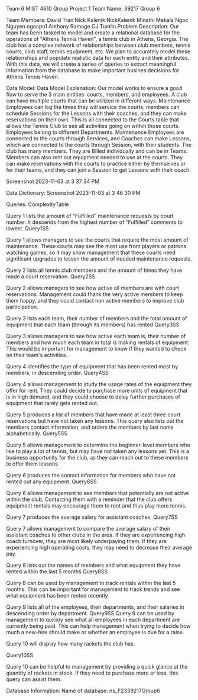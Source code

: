 Team 6 MIST 4610 Group Project 1
Team Name:
39217 Group 6

Team Members:
David Tran
Nick Kalenik NickKalenik
Minathi Mekala
Ngoc Nguyen ngocpn1
Anthony Ramage
CJ Tumlin
Problem Description:
Our team has been tasked to model and create a relational database for the operations of "Athens Tennis Haven", a tennis club in Athens, Georgia. The club has a complex network of relationships between club members, tennis courts, club staff, tennis equipment, etc. We plan to accurately model these relationships and populate realistic data for each entity and their attributes. With this data, we will create a series of queries to extract meaningful information from the database to make important busines decisions for Athens Tennis Haven.

Data Model:
Data Model Explanation: Our model works to ensure a good flow to serve the 3 main entities: courts, members, and employees. A club can have multiple courts that can be utilized in different ways. Maintenance Employees can log the times they will service the courts, members can schedule Sessions for the Lessons with their coaches, and they can make reservations on their own. This is all connected to the Courts table that allows the Tennis Club to see all activities going on within those courts. Employees belong to different Departments. Maintenance Employees are connected to the courts through Services, and Coaches can make Lessons, which are connected to the courts through Session, with their students. The club has many members. They are Billed individually and can be in Teams. Members can also rent out equipment needed to use at the courts. They can make reservations with the courts to practice either by themselves or for their teams, and they can join a Session to get Lessons with their coach.

Screenshot 2023-11-03 at 3 37 34 PM

Data Dictionary:
Screenshot 2023-11-03 at 3 46 30 PM

Queries:
ComplexityTable

Query 1 lists the amount of “Fulfilled” maintenance requests by court number. It descends from the highest number of “Fulfilled” comments to lowest.
Query1SS

Query 1 allows managers to see the courts that require the most amount of maintenance. These courts may see the most use from players or patrons watching games, so it may show management that these courts need significant upgrades to lessen the amount of needed maintenance requests.

Query 2 lists all tennis club members and the amount of times they have made a court reservation.
Query2SS

Query 2 allows managers to see how active all members are with court reservations. Management could thank the very active members to keep them happy, and they could contact non active members to improve club participation.

Query 3 lists each team, their number of members and the total amount of equipment that each team (through its members) has rented
Query3SS

Query 3 allows managers to see how active each team is, their number of members and how much each team in total is making rentals of equipment. This would be important for management to know if they wanted to check on their team's activities.

Query 4 identifies the type of equipment that has been rented most by members, in descending order.
Query4SS

Query 4 allows management to study the usage rates of the equipment they offer for rent. They could decide to purchase more units of equipment that is in high demand, and they could choose to delay further purchases of equipment that rarely gets rented out.

Query 5 produces a list of members that have made at least three court reservations but have not taken any lessons. This query also lists out the members contact information, and orders the members by last name alphabetically.
Query5SS

Query 5 allows management to determine the beginner-level members who like to play a lot of tennis, but may have not taken any lessons yet. This is a business opportunity for the club, as they can reach out to these members to offer them lessons.

Query 6 produces the contact information for members who have not rented out any equipment.
Query6SS

Query 6 allows management to see members that potentially are not active within the club. Contacting them with a reminder that the club offers equipment rentals may encourage them to rent and thus play more tennis.

Query 7 produces the average salary for assistant coaches.
Query7SS

Query 7 allows management to compare the average salary of their assistant coaches to other clubs in the area. If they are experiencing high coach turnover, they are most likely underpaying them. If they are experiencing high operating costs, they may need to decrease their average pay.

Query 8 lists out the names of members and what equipment they have rented within the last 5 months
Query8SS

Query 8 can be used by management to track rentals within the last 5 months. This can be important for management to track trends and see what equipment has been rented recently.

Query 9 lists all of the employees, their departments, and their salaries in descending order by department. Query9SS Query 9 can be used by management to quickly see what all employees in each department are currently being paid. This can help management when trying to decide how much a new-hire should make or whether an employee is due for a raise.

Query 10 will display how many rackets the club has.

Query10SS

Query 10 can be helpful to management by providing a quick glance at the quantity of rackets in stock. If they need to purchase more or less, this query can assist them.

Database Information:
Name of database: ns_F2339217Group6
